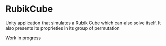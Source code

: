 # RubikCube

Unity application that simulates a Rubik Cube which can also solve itself. It also presents its proprieties in its group of permutation

Work in progress
